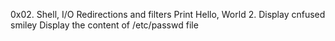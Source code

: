 0x02. Shell, I/O Redirections and filters
Print Hello, World
2. Display cnfused smiley
Display the content of /etc/passwd file
